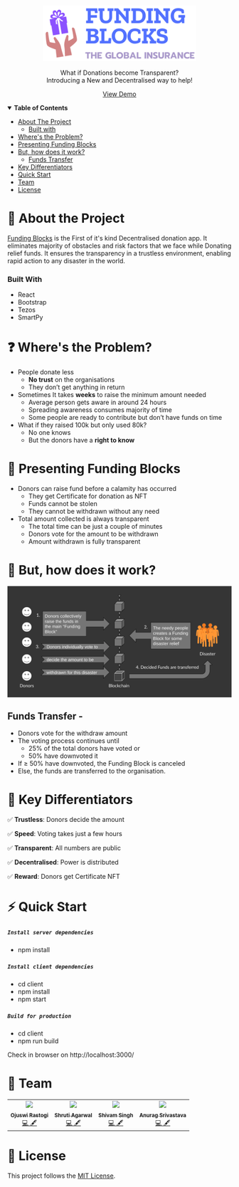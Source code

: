 <p align="center">
    <img alt="Funding Blocks Logo" height="125" src="./demo/Logo.png">
</p>

<p align="center">
What if Donations become Transparent?<br/>Introducing a New and Decentralised way to help!
</p>
<p align="center">
<a href="https://funding-blocks.netlify.app/">View Demo</a>
</p>


<details open="open">
  <summary><b>Table of Contents</b></summary>
  <ul>
    <li>
      <a href="#about-the-project">About The Project</a>
      <ul><li><a href="#built-with">Built with</li></ul>
    </li>
    <li><a href="#wheres-the-problem">Where's the Problem?</a></li>
    <li><a href="#presenting-funding-blocks">Presenting Funding Blocks</a></li>
    <li>
      <a href="#how-it-works">But, how does it work?</a>
      <ul><li><a href="#funds-transfer">Funds Transfer</a></li></ul>
    </li>
    <li><a href="#key-differentiators">Key Differentiators</a></li>
    <li><a href="#quick-start">Quick Start</a></li>
    <li><a href="#team">Team</a></li>
    <li><a href="#license">License</a></li>
  </ul>
</details>

<a id=about-the-project></a>

# 🔎 About the Project
[Funding Blocks](https://funding-blocks.netlify.app/) is the First of it's kind Decentralised donation app. It eliminates majority of obstacles and risk factors that we face while Donating relief funds.
It ensures the transparency in a trustless environment, enabling rapid action to any disaster in the world.

<a id=built-with></a>

### Built With
- React
- Bootstrap
- Tezos
- SmartPy

<a id=wheres-the-problem></a>

# ❓ Where's the Problem?
* People donate less
  * **No trust** on the organisations
  * They don’t get anything in return
* Sometimes It takes **weeks** to raise the minimum amount needed
  * Average person gets aware in around 24 hours
  * Spreading awareness consumes majority of time
  * Some people are ready to contribute but don’t have funds on time
* What if they raised 100k but only used 80k?
  * No one knows
  * But the donors have a **right to know**

<a id=presenting-funding-blocks></a>

# 🎁 Presenting Funding Blocks
* Donors can raise fund before a calamity has occurred
  * They get Certificate for donation as NFT
  * Funds cannot be stolen
  * They cannot be withdrawn without any need
* Total amount collected is always transparent
  * The total time can be just a couple of minutes
  * Donors vote for the amount to be withdrawn
  * Amount withdrawn is fully transparent

<a id=how-it-works></a>

# 🤔 But, how does it work?
<img src="./demo/Workflow.png" align="center" width="720px">

<a id=funds-transfer></a>

## Funds Transfer -
* Donors vote for the withdraw amount 
* The voting process continues until
  * 25% of the total donors have voted or
  * 50% have downvoted it
* If ≥  50% have downvoted, the Funding Block is canceled
* Else, the funds are transferred to the organisation.

<a id=key-differentiators></a>

# 🏁 Key Differentiators

✅ **Trustless**: Donors decide the amount

✅ **Speed**: Voting takes just a few hours

✅ **Transparent**: All numbers are public

✅ **Decentralised**: Power is distributed

✅ **Reward**: Donors get Certificate NFT

<a id=quick-start></a>

# ⚡️ Quick Start

##### `Install server dependencies`

- npm install

##### `Install client dependencies`

- cd client
- npm install
- npm start

##### `Build for production`

- cd client
- npm run build

Check in browser on http://localhost:3000/

<a id=team></a>

# 🥂 Team

<table>
  <tbody><tr>
    <td align="center"><a href="https://github.com/OjusWiZard"><img src="https://avatars.githubusercontent.com/OjusWiZard" width="100px;"><br><sub><b>Ojuswi Rastogi</b></sub></a><br><a href="https://github.com/Shruti3004/Funding-Blocks/commits?author=OjusWiZard" title="Contributions">💻 🖋</a></td> </a></td>
    <td align="center"><a href="https://github.com/Shruti3004"><img src="https://avatars.githubusercontent.com/Shruti3004" width="100px;"><br><sub><b>Shruti Agarwal</b></sub></a><br><a href="https://github.com/Shruti3004/Funding-Blocks/commits?author=Shruti3004" title="Contributions">💻 🖋</a></td> </a></td>
    <td align="center"><a href="https://github.com/shivamsingh-07"><img src="https://avatars.githubusercontent.com/shivamsingh-07" width="100px;"><br><sub><b>Shivam Singh</b></sub></a><br><a href="https://github.com/Shruti3004/Funding-Blocks/commits?author=shivamsingh-07" title="Contributions">💻 🖋</a></td> </a></td>
    <td align="center"><a href="https://github.com/SingingApple"><img src="https://avatars.githubusercontent.com/SingingApple" width="100px;"><br><sub><b>Anurag Srivastava</b></sub></a><br><a href="https://github.com/Shruti3004/Funding-Blocks/commits?author=SingingApple" title="Contributions">💻 🖋</a></td> </a></td>
  </tbody></tr>
</table>

<a id=license></a>

# 📝 License

This project follows the [MIT License](LICENSE).

